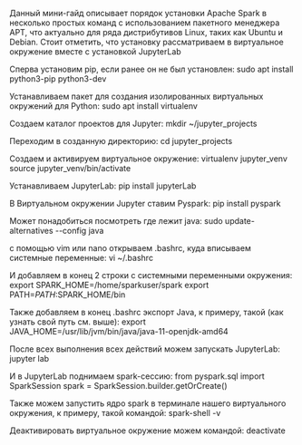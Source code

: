 Данный мини-гайд описывает порядок установки Apache Spark в несколько простых команд с использованием пакетного менеджера APT, что актуально для ряда дистрибутивов Linux, таких как Ubuntu и Debian. Стоит отметить, что установку рассматриваем в виртуальное окружение вместе с установкой JupyterLab

Сперва установим pip, если ранее он не был установлен:
sudo apt install python3-pip python3-dev

Устанавливаем пакет для создания изолированных виртуальных окружений для Python:
sudo apt install virtualenv

Cоздаем каталог проектов для Jupyter:
mkdir ~/jupyter_projects

Переходим в созданную директорию:
cd jupyter_projects

Создаем и активируем виртуальное окружение:
virtualenv jupyter_venv
source jupyter_venv/bin/activate

Устанавливаем JupyterLab:
pip install jupyterLab

В Виртуальном окружении Jupyter ставим Pyspark:
pip install pyspark

Может понадобиться посмотреть где лежит java:
sudo update-alternatives --config java

с помощью vim или nano открываем .bashrc, куда вписываем системные переменные:
vi ~/.bashrc

И добавляем в конец 2 строки с системными переменными окружения:
export SPARK_HOME=/home/sparkuser/spark
export PATH=$PATH:$SPARK_HOME/bin

Также добавляем в конец .bashrc экспорт Java, к примеру, такой (как узнать свой путь см. выше):
export JAVA_HOME=/usr/lib/jvm/bin/java/java-11-openjdk-amd64 

После всех выполнения всех действий можем запускать JupyterLab:
jupyter lab 

И в JupyterLab поднимаем spark-сессию:
from pyspark.sql import SparkSession
spark = SparkSession.builder.getOrCreate()

Также можем запустить ядро spark в терминале нашего виртуального окружения, к примеру, такой командой:
spark-shell -v

Деактивировать виртуальное окружение можем командой:
deactivate
